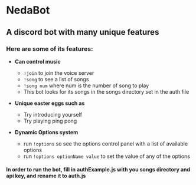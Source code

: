 # NedaBot
## A discord bot with many unique features
### Here are some of its features:

* **Can control music**
  * `!join` to join the voice server
  * `!song` to see a list of songs
  * `!song num` where num is the number of song to play
  *  This bot looks for its songs in the songs directory set in the auth file
  
  
* **Unique easter eggs such as**
  * Try introducing yourself
  * Try playing ping pong
  
  
* **Dynamic Options system**
  * run `!options` so see the options control panel with a list of available options
  * run `!options optionName value` to set the value of any of the options 

#### In order to run the bot, fill in authExample.js with you songs directory and api key, and rename it to auth.js
